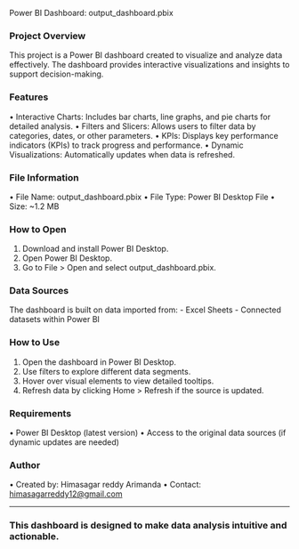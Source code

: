 Power BI Dashboard: output_dashboard.pbix
### Project Overview
This project is a Power BI dashboard created to visualize and analyze data effectively. The dashboard provides interactive visualizations and insights to support decision-making.
### Features
•	Interactive Charts: Includes bar charts, line graphs, and pie charts for detailed analysis.
•	Filters and Slicers: Allows users to filter data by categories, dates, or other parameters.
•	KPIs: Displays key performance indicators (KPIs) to track progress and performance.
•	Dynamic Visualizations: Automatically updates when data is refreshed.
### File Information
•	File Name: output_dashboard.pbix
•	File Type: Power BI Desktop File
•	Size: ~1.2 MB
### How to Open
1.	Download and install Power BI Desktop.
2.	Open Power BI Desktop.
3.	Go to File > Open and select output_dashboard.pbix.
### Data Sources
The dashboard is built on data imported from: - Excel Sheets  - Connected datasets within Power BI
### How to Use
1.	Open the dashboard in Power BI Desktop.
2.	Use filters to explore different data segments.
3.	Hover over visual elements to view detailed tooltips.
4.	Refresh data by clicking Home > Refresh if the source is updated.
### Requirements
•	Power BI Desktop (latest version)
•	Access to the original data sources (if dynamic updates are needed)
### Author
•	Created by: Himasagar reddy Arimanda
•	Contact: himasagarreddy12@gmail.com
________________________________________
### This dashboard is designed to make data analysis intuitive and actionable.
